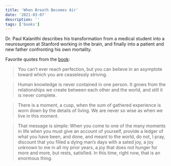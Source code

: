 ```yaml
---
title: 'When Breath Becomes Air'
date: '2021-03-07'
description: ''
tags: ['books']
---
```


Dr. Paul Kalanithi describes his transformation from a medical student into a neurosurgeon at Stanford working in the brain, and finally into a patient and new father confronting his own mortality.

Favorite quotes from the [book](https://amzn.eu/79YLjFI):

> You can’t ever reach perfection, but you can believe in an asymptote toward which you are ceaselessly striving.

> Human knowledge is never contained in one person. It grows from the relationships we create between each other and the world, and still it is never complete.

> There is a moment, a cusp, when the sum of gathered experience is worn down by the details of living. We are never so wise as when we live in this moment.

> That message is simple: When you come to one of the many moments in life when you must give an account of yourself, provide a ledger of what you have been, and done, and meant to the world, do not, I pray, discount that you filled a dying man’s days with a sated joy, a joy unknown to me in all my prior years, a joy that does not hunger for more and more, but rests, satisfied. In this time, right now, that is an enormous thing.
